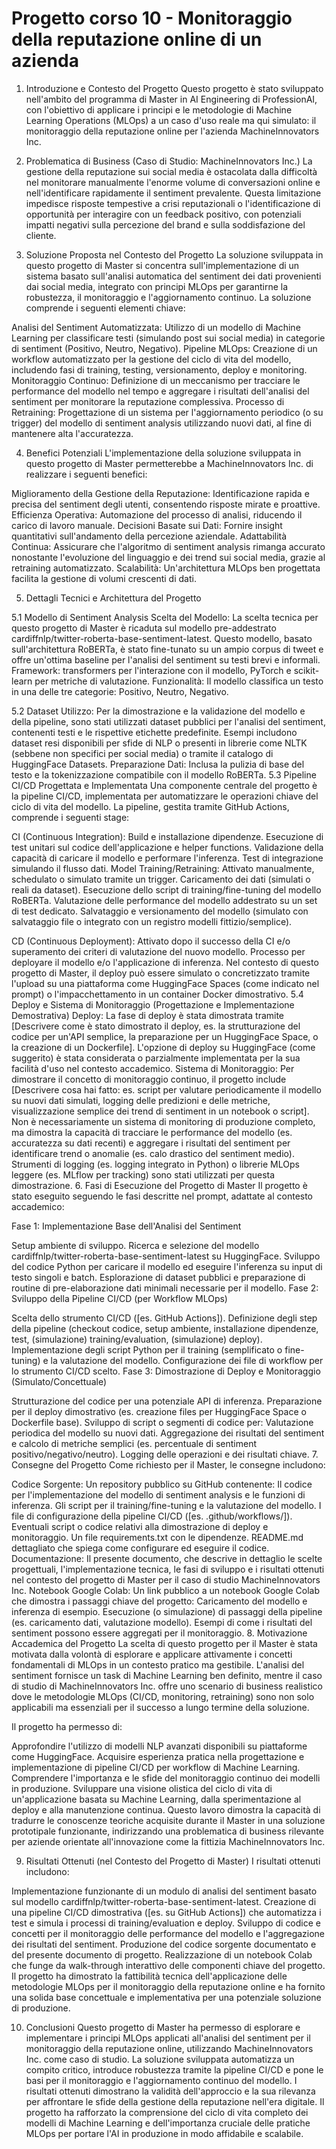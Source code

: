 # Progetto corso 10 - Monitoraggio della reputazione online di un azienda

1. Introduzione e Contesto del Progetto
Questo progetto è stato sviluppato nell'ambito del programma di Master in AI Engineering di ProfessionAI, con l'obiettivo di applicare i principi e le metodologie di Machine Learning Operations (MLOps) a un caso d'uso reale ma qui simulato: il monitoraggio della reputazione online per l'azienda MachineInnovators Inc.


2. Problematica di Business (Caso di Studio: MachineInnovators Inc.)
La gestione della reputazione sui social media è ostacolata dalla difficoltà nel monitorare manualmente l'enorme volume di conversazioni online e nell'identificare rapidamente il sentiment prevalente. Questa limitazione impedisce risposte tempestive a crisi reputazionali o l'identificazione di opportunità per interagire con un feedback positivo, con potenziali impatti negativi sulla percezione del brand e sulla soddisfazione del cliente.

3. Soluzione Proposta nel Contesto del Progetto
La soluzione sviluppata in questo progetto di Master si concentra sull'implementazione di un sistema basato sull'analisi automatica del sentiment dei dati provenienti dai social media, integrato con principi MLOps per garantirne la robustezza, il monitoraggio e l'aggiornamento continuo. La soluzione comprende i seguenti elementi chiave:

Analisi del Sentiment Automatizzata: Utilizzo di un modello di Machine Learning per classificare testi (simulando post sui social media) in categorie di sentiment (Positivo, Neutro, Negativo).
Pipeline MLOps: Creazione di un workflow automatizzato per la gestione del ciclo di vita del modello, includendo fasi di training, testing, versionamento, deploy e monitoring.
Monitoraggio Continuo: Definizione di un meccanismo per tracciare le performance del modello nel tempo e aggregare i risultati dell'analisi del sentiment per monitorare la reputazione complessiva.
Processo di Retraining: Progettazione di un sistema per l'aggiornamento periodico (o su trigger) del modello di sentiment analysis utilizzando nuovi dati, al fine di mantenere alta l'accuratezza.

4. Benefici Potenziali
L'implementazione della soluzione sviluppata in questo progetto di Master permetterebbe a MachineInnovators Inc. di realizzare i seguenti benefici:

Miglioramento della Gestione della Reputazione: Identificazione rapida e precisa del sentiment degli utenti, consentendo risposte mirate e proattive.
Efficienza Operativa: Automazione del processo di analisi, riducendo il carico di lavoro manuale.
Decisioni Basate sui Dati: Fornire insight quantitativi sull'andamento della percezione aziendale.
Adattabilità Continua: Assicurare che l'algoritmo di sentiment analysis rimanga accurato nonostante l'evoluzione del linguaggio e dei trend sui social media, grazie al retraining automatizzato.
Scalabilità: Un'architettura MLOps ben progettata facilita la gestione di volumi crescenti di dati.

5. Dettagli Tecnici e Architettura del Progetto

5.1 Modello di Sentiment Analysis
Scelta del Modello: La scelta tecnica per questo progetto di Master è ricaduta sul modello pre-addestrato cardiffnlp/twitter-roberta-base-sentiment-latest. Questo modello, basato sull'architettura RoBERTa, è stato fine-tunato su un ampio corpus di tweet e offre un'ottima baseline per l'analisi del sentiment su testi brevi e informali.
Framework: transformers per l'interazione con il modello, PyTorch e scikit-learn per metriche di valutazione.
Funzionalità: Il modello classifica un testo in una delle tre categorie: Positivo, Neutro, Negativo.

5.2 Dataset
Utilizzo: Per la dimostrazione e la validazione del modello e della pipeline, sono stati utilizzati dataset pubblici per l'analisi del sentiment, contenenti testi e le rispettive etichette predefinite. Esempi includono dataset resi disponibili per sfide di NLP o presenti in librerie come NLTK (sebbene non specifici per social media) o tramite il catalogo di HuggingFace Datasets.
Preparazione Dati: Inclusa la pulizia di base del testo e la tokenizzazione compatibile con il modello RoBERTa.
5.3 Pipeline CI/CD Progettata e Implementata
Una componente centrale del progetto è la pipeline CI/CD, implementata per automatizzare le operazioni chiave del ciclo di vita del modello. La pipeline, gestita tramite GitHub Actions, comprende i seguenti stage:

CI (Continuous Integration):
Build e installazione dipendenze.
Esecuzione di test unitari sul codice dell'applicazione e helper functions.
Validazione della capacità di caricare il modello e performare l'inferenza.
Test di integrazione simulando il flusso dati.
Model Training/Retraining:
Attivato manualmente, schedulato o simulato tramite un trigger.
Caricamento dei dati (simulati o reali da dataset).
Esecuzione dello script di training/fine-tuning del modello RoBERTa.
Valutazione delle performance del modello addestrato su un set di test dedicato.
Salvataggio e versionamento del modello (simulato con salvataggio file o integrato con un registro modelli fittizio/semplice).

CD (Continuous Deployment):
Attivato dopo il successo della CI e/o superamento dei criteri di valutazione del nuovo modello.
Processo per deployare il modello e/o l'applicazione di inferenza. Nel contesto di questo progetto di Master, il deploy può essere simulato o concretizzato tramite l'upload su una piattaforma come HuggingFace Spaces (come indicato nel prompt) o l'impacchettamento in un container Docker dimostrativo.
5.4 Deploy e Sistema di Monitoraggio (Progettazione e Implementazione Demostrativa)
Deploy: La fase di deploy è stata dimostrata tramite [Descrivere come è stato dimostrato il deploy, es. la strutturazione del codice per un'API semplice, la preparazione per un HuggingFace Space, o la creazione di un Dockerfile]. L'opzione di deploy su HuggingFace (come suggerito) è stata considerata o parzialmente implementata per la sua facilità d'uso nel contesto accademico.
Sistema di Monitoraggio: Per dimostrare il concetto di monitoraggio continuo, il progetto include [Descrivere cosa hai fatto: es. script per valutare periodicamente il modello su nuovi dati simulati, logging delle predizioni e delle metriche, visualizzazione semplice dei trend di sentiment in un notebook o script]. Non è necessariamente un sistema di monitoring di produzione completo, ma dimostra la capacità di tracciare le performance del modello (es. accuratezza su dati recenti) e aggregare i risultati del sentiment per identificare trend o anomalie (es. calo drastico del sentiment medio). Strumenti di logging (es. logging integrato in Python) o librerie MLOps leggere (es. MLflow per tracking) sono stati utilizzati per questa dimostrazione.
6. Fasi di Esecuzione del Progetto di Master
Il progetto è stato eseguito seguendo le fasi descritte nel prompt, adattate al contesto accademico:

Fase 1: Implementazione Base dell'Analisi del Sentiment

Setup ambiente di sviluppo.
Ricerca e selezione del modello cardiffnlp/twitter-roberta-base-sentiment-latest su HuggingFace.
Sviluppo del codice Python per caricare il modello ed eseguire l'inferenza su input di testo singoli e batch.
Esplorazione di dataset pubblici e preparazione di routine di pre-elaborazione dati minimali necessarie per il modello.
Fase 2: Sviluppo della Pipeline CI/CD (per Workflow MLOps)

Scelta dello strumento CI/CD ([es. GitHub Actions]).
Definizione degli step della pipeline (checkout codice, setup ambiente, installazione dipendenze, test, (simulazione) training/evaluation, (simulazione) deploy).
Implementazione degli script Python per il training (semplificato o fine-tuning) e la valutazione del modello.
Configurazione dei file di workflow per lo strumento CI/CD scelto.
Fase 3: Dimostrazione di Deploy e Monitoraggio (Simulato/Concettuale)

Strutturazione del codice per una potenziale API di inferenza.
Preparazione per il deploy dimostrativo (es. creazione files per HuggingFace Space o Dockerfile base).
Sviluppo di script o segmenti di codice per:
Valutazione periodica del modello su nuovi dati.
Aggregazione dei risultati del sentiment e calcolo di metriche semplici (es. percentuale di sentiment positivo/negativo/neutro).
Logging delle operazioni e dei risultati chiave.
7. Consegne del Progetto
Come richiesto per il Master, le consegne includono:

Codice Sorgente: Un repository pubblico su GitHub contenente:
Il codice per l'implementazione del modello di sentiment analysis e le funzioni di inferenza.
Gli script per il training/fine-tuning e la valutazione del modello.
I file di configurazione della pipeline CI/CD ([es. .github/workflows/]).
Eventuali script o codice relativi alla dimostrazione di deploy e monitoraggio.
Un file requirements.txt con le dipendenze.
README.md dettagliato che spiega come configurare ed eseguire il codice.
Documentazione: Il presente documento, che descrive in dettaglio le scelte progettuali, l'implementazione tecnica, le fasi di sviluppo e i risultati ottenuti nel contesto del progetto di Master per il caso di studio MachineInnovators Inc.
Notebook Google Colab: Un link pubblico a un notebook Google Colab che dimostra i passaggi chiave del progetto:
Caricamento del modello e inferenza di esempio.
Esecuzione (o simulazione) di passaggi della pipeline (es. caricamento dati, valutazione modello).
Esempi di come i risultati del sentiment possono essere aggregati per il monitoraggio.
8. Motivazione Accademica del Progetto
La scelta di questo progetto per il Master è stata motivata dalla volontà di esplorare e applicare attivamente i concetti fondamentali di MLOps in un contesto pratico ma gestibile. L'analisi del sentiment fornisce un task di Machine Learning ben definito, mentre il caso di studio di MachineInnovators Inc. offre uno scenario di business realistico dove le metodologie MLOps (CI/CD, monitoring, retraining) sono non solo applicabili ma essenziali per il successo a lungo termine della soluzione.

Il progetto ha permesso di:

Approfondire l'utilizzo di modelli NLP avanzati disponibili su piattaforme come HuggingFace.
Acquisire esperienza pratica nella progettazione e implementazione di pipeline CI/CD per workflow di Machine Learning.
Comprendere l'importanza e le sfide del monitoraggio continuo dei modelli in produzione.
Sviluppare una visione olistica del ciclo di vita di un'applicazione basata su Machine Learning, dalla sperimentazione al deploy e alla manutenzione continua.
Questo lavoro dimostra la capacità di tradurre le conoscenze teoriche acquisite durante il Master in una soluzione prototipale funzionante, indirizzando una problematica di business rilevante per aziende orientate all'innovazione come la fittizia MachineInnovators Inc.

9. Risultati Ottenuti (nel Contesto del Progetto di Master)
I risultati ottenuti includono:

Implementazione funzionante di un modulo di analisi del sentiment basato sul modello cardiffnlp/twitter-roberta-base-sentiment-latest.
Creazione di una pipeline CI/CD dimostrativa ([es. su GitHub Actions]) che automatizza i test e simula i processi di training/evaluation e deploy.
Sviluppo di codice e concetti per il monitoraggio delle performance del modello e l'aggregazione dei risultati del sentiment.
Produzione del codice sorgente documentato e del presente documento di progetto.
Realizzazione di un notebook Colab che funge da walk-through interattivo delle componenti chiave del progetto.
Il progetto ha dimostrato la fattibilità tecnica dell'applicazione delle metodologie MLOps per il monitoraggio della reputazione online e ha fornito una solida base concettuale e implementativa per una potenziale soluzione di produzione.

10. Conclusioni
Questo progetto di Master ha permesso di esplorare e implementare i principi MLOps applicati all'analisi del sentiment per il monitoraggio della reputazione online, utilizzando MachineInnovators Inc. come caso di studio. La soluzione sviluppata automatizza un compito critico, introduce robustezza tramite la pipeline CI/CD e pone le basi per il monitoraggio e l'aggiornamento continuo del modello. I risultati ottenuti dimostrano la validità dell'approccio e la sua rilevanza per affrontare le sfide della gestione della reputazione nell'era digitale. Il progetto ha rafforzato la comprensione del ciclo di vita completo dei modelli di Machine Learning e dell'importanza cruciale delle pratiche MLOps per portare l'AI in produzione in modo affidabile e scalabile.

